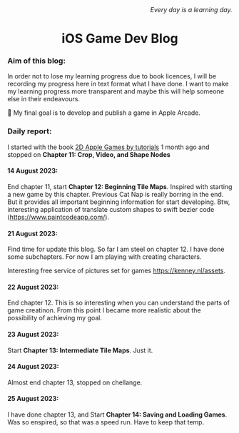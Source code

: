 <div id="citation" align="right">
  <i>
    Every day is a learning day.
  </i>
</div>

<div id="header" align="center">
  <h1>
    iOS Game Dev Blog
  </h1>
</div>

### Aim of this blog:

In order not to lose my learning progress due to book licences, I will be recording my progress here in text format what I have done. I want to make my learning progress more transparent and maybe this will help someone else in their endeavours.

:star2: My final goal is to develop and publish a game in Apple Arcade.

### Daily report:

I started with the book [2D Apple Games by tutorials](https://www.kodeco.com/379-2d-apple-games-by-tutorials-updated-for-swift-4-and-ios-11) 1 month ago and stopped on **Chapter 11: Crop, Video, and Shape Nodes**

#### 14 August 2023: 
End chapter 11, start **Chapter 12: Beginning Tile Maps**. Inspired with starting a new game by this chapter. Previous Cat Nap is really borring in the end. But it provides all important beginning information for start developing.
Btw, interesting application of translate custom shapes to swift bezier code (https://www.paintcodeapp.com/).

#### 21 August 2023:
Find time for update this blog. So far I am steel on chapter 12. I have done some subchapters. For now I am playing with creating characters. 

Interesting free service of pictures set for games https://kenney.nl/assets.

#### 22 August 2023:
End chapter 12. This is so interesting when you can understand the parts of game creatinon. From this point I became more realistic about the possibility of achieving my goal.

#### 23 August 2023:
Start **Chapter 13: Intermediate Tile Maps**. Just it.

#### 24 August 2023:
Almost end chapter 13, stopped on chellange.

#### 25 August 2023:
I have done chapter 13, and Start **Chapter 14: Saving and Loading Games**. Was so enspired, so that was a speed run. Have to keep that temp.

